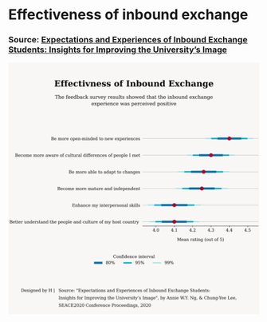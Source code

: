 # Effectiveness of inbound exchange
### Source: [Expectations and Experiences of Inbound Exchange Students: Insights for Improving the University’s Image](https://papers.iafor.org/submission54962/)  
![image](exchange.png)
